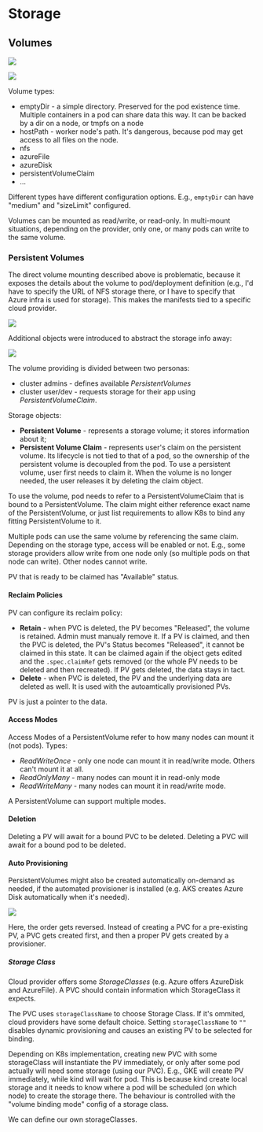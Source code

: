# Storage

## Volumes

![](https://i.imgur.com/nPKhzLL.png)

![](https://i.imgur.com/qMFmqlN.png)

Volume types:

- emptyDir - a simple directory. Preserved for the pod existence time. Multiple
  containers in a pod can share data this way. It can be backed by a dir on a
  node, or tmpfs on a node
- hostPath - worker node's path. It's dangerous, because pod may get access to
  all files on the node.
- nfs
- azureFile
- azureDisk
- persistentVolumeClaim
- ...

Different types have different configuration options. E.g., `emptyDir` can have
"medium" and "sizeLimit" configured.

Volumes can be mounted as read/write, or read-only. In multi-mount situations,
depending on the provider, only one, or many pods can write to the same volume.

### Persistent Volumes

The direct volume mounting described above is problematic, because it exposes
the details about the volume to pod/deployment definition (e.g., I'd have to
specify the URL of NFS storage there, or I have to specify that Azure infra is
used for storage). This makes the manifests tied to a specific cloud provider.

![](https://i.imgur.com/tH4mCzX.png)

Additional objects were introduced to abstract the storage info away:

![](https://i.imgur.com/vN89M9j.png)

The volume providing is divided between two personas:

- cluster admins - defines available *PersistentVolumes*
- cluster user/dev - requests storage for their app using
  *PersistentVolumeClaim*.

Storage objects:

- **Persistent Volume** - represents a storage volume; it stores information
  about it;
- **Persistent Volume Claim** - represents user's claim on the persistent
  volume. Its lifecycle is not tied to that of a pod, so the ownership of the
  persistent volume is decoupled from the pod. To use a persistent volume, user
  first needs to claim it. When the volume is no longer needed, the user
  releases it by deleting the claim object.

To use the volume, pod needs to refer to a PersistentVolumeClaim that is bound
to a PersistentVolume. The claim might either reference exact name of the
PersistentVolume, or just list requirements to allow K8s to bind any fitting
PersistentVolume to it.

Multiple pods can use the same volume by referencing the same claim. Depending
on the storage type, access will be enabled or not. E.g., some storage providers
allow write from one node only (so multiple pods on that node can write). Other
nodes cannot write.

PV that is ready to be claimed has "Available" status.

#### Reclaim Policies

PV can configure its reclaim policy:

- **Retain** - when PVC is deleted, the PV becomes "Released", the volume is
  retained. Admin must manualy remove it. If a PV is claimed, and then the PVC
  is deleted, the PV's Status becomes "Released", it cannot be claimed in this
  state. It can be claimed again if the object gets edited and the
  `.spec.claimRef` gets removed (or the whole PV needs to be deleted and then
  recreated). If PV gets deleted, the data stays in tact.
- **Delete** - when PVC is deleted, the PV and the underlying data are deleted
  as well. It is used with the autoamtically provisioned PVs.

PV is just a pointer to the data.

#### Access Modes

Access Modes of a PersistentVolume refer to how many nodes can mount it (not
pods). Types:

- *ReadWriteOnce* - only one node can mount it in read/write mode. Others can't
  mount it at all.
- *ReadOnlyMany* - many nodes can mount it in read-only mode
- *ReadWriteMany* - many nodes can mount it in read/write mode.

A PersistentVolume can support multiple modes.

#### Deletion

Deleting a PV will await for a bound PVC to be deleted. Deleting a PVC will
await for a bound pod to be deleted.

#### Auto Provisioning

PersistentVolumes might also be created automatically on-demand as needed, if
the automated provisioner is installed (e.g. AKS creates Azure Disk
automatically when it's needed).

![](https://i.imgur.com/UT7ZnCU.png)

Here, the order gets reversed. Instead of creating a PVC for a pre-existing PV,
a PVC gets created first, and then a proper PV gets created by a provisioner.

##### Storage Class

Cloud provider offers some *StorageClasses* (e.g. Azure offers AzureDisk and
AzureFile). A PVC should contain information which StorageClass it expects.

The PVC uses `storageClassName` to choose Storage Class. If it's ommited, cloud
providers have some default choice. Setting `storageClassName` to `""` disables
dynamic provisioning and causes an existing PV to be selected for binding.

Depending on K8s implementation, creating new PVC with some storageClass will
instantiate the PV immediately, or only after some pod actually will need some
storage (using our PVC). E.g., GKE will create PV immediately, while kind will
wait for pod. This is because kind create local storage and it needs to know
where a pod will be scheduled (on which node) to create the storage there. The
behaviour is controlled with the "volume binding mode" config of a storage
class.

We can define our own storageClasses.